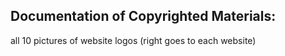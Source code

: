 Documentation of Copyrighted Materials: 
-
all 10 pictures of website logos (right goes to each website)
